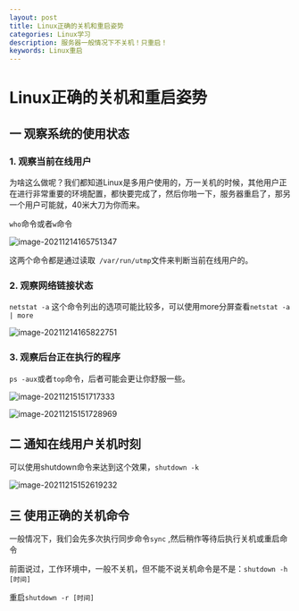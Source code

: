 ```yaml
---
layout: post
title: Linux正确的关机和重启姿势
categories: Linux学习
description: 服务器一般情况下不关机！只重启！
keywords: Linux重启
---
```




# Linux正确的关机和重启姿势

## 一 观察系统的使用状态

### 1. 观察当前在线用户

为啥这么做呢？我们都知道Linux是多用户使用的，万一关机的时候，其他用户正在进行非常重要的环境配置，都快要完成了，然后你啪一下，服务器重启了，那另一个用户可能就，40米大刀为你而来。

`who`命令或者`w`命令

![image-20211214165751347](https://klelee-image.oss-cn-qingdao.aliyuncs.com/image/image-20211214165751347.png)

这两个命令都是通过读取` /var/run/utmp`文件来判断当前在线用户的。

### 2. 观察网络链接状态

`netstat -a` 这个命令列出的选项可能比较多，可以使用more分屏查看`netstat -a | more`

![image-20211214165822751](https://klelee-image.oss-cn-qingdao.aliyuncs.com/image/image-20211214165822751.png)

### 3. 观察后台正在执行的程序

`ps -aux`或者`top`命令，后者可能会更让你舒服一些。

![image-20211215151717333](https://klelee-image.oss-cn-qingdao.aliyuncs.com/image/image-20211215151717333.png)

![image-20211215151728969](https://klelee-image.oss-cn-qingdao.aliyuncs.com/image/image-20211215151728969.png)

## 二 通知在线用户关机时刻

可以使用shutdown命令来达到这个效果，`shutdown -k`

![image-20211215152619232](https://klelee-image.oss-cn-qingdao.aliyuncs.com/image/image-20211215152619232.png)

## 三 使用正确的关机命令

一般情况下，我们会先多次执行同步命令`sync` ,然后稍作等待后执行关机或重启命令

前面说过，工作环境中，一般不关机，但不能不说关机命令是不是：`shutdown -h [时间]`

重启`shutdown -r [时间]`